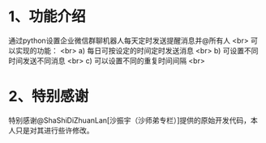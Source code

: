 # 1、功能介绍
通过python设置企业微信群聊机器人每天定时发送提醒消息并@所有人 \<br> 
可以实现的功能： \<br> 
a) 每日可按设定的时间定时发送消息 \<br> 
b) 可设置不同时间发送不同消息 \<br> 
c) 可以设置不同的重复时间间隔 \<br> 
# 2、特别感谢
特别感谢@ShaShiDiZhuanLan[沙振宇（沙师弟专栏）]提供的原始开发代码，本人只是对其进行些许修改。
